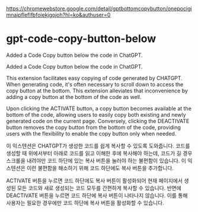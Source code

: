 https://chromewebstore.google.com/detail/gptbottomcopybutton/onepocigimnaipfleflfbfoiekjgojoh?hl=ko&authuser=0

# gpt-code-copy-button-below
Added a Code Copy button below the code in ChatGPT.

Added a Code Copy button below the code in ChatGPT.

This extension facilitates easy copying of code generated by CHATGPT. When generating code, it's often necessary to scroll down to access the copy button at the bottom. This extension alleviates that inconvenience by adding a copy button at the bottom of the code as well. 

Upon clicking the ACTIVATE button, a copy button becomes available at the bottom of the code, allowing users to easily copy both existing and newly generated code on the current page. Conversely, clicking the DEACTIVATE button removes the copy button from the bottom of the code, providing users with the flexibility to enable the copy button only when needed.

 이 익스텐션은 CHATGPT가 생성한 코드를 쉽게 복사할 수 있도록 도와줍니다. 코드를 생성할 때 위에서부터 아래로 코드를 읽고 이해한 후에 복사해야 하는데, 코드가 길 경우 스크롤을 내려야만 코드 하단에 있는 복사 버튼을 눌러야 하는 불편함이 있습니다. 이 익스텐션은 이런 불편함을 해소하기 위해 코드 하단에도 복사 버튼을 추가합니다. 

ACTIVATE 버튼을 누르면 코드 하단에도 복사 버튼이 활성화되어 현재 페이지에서 생성된 모든 코드와 새로 생성되는 코드 모두를 간편하게 복사할 수 있습니다. 반면에 DEACTIVATE 버튼을 누르면 코드 하단에 복사 버튼이 나타나지 않습니다. 이를 통해 사용자는 필요한 경우에만 코드 하단에 복사 버튼을 활성화할 수 있습니다.


